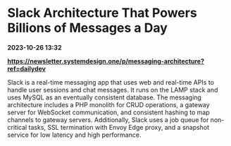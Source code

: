# Slack Architecture That Powers Billions of Messages a Day

**2023-10-26 13:32**

**https://newsletter.systemdesign.one/p/messaging-architecture?ref=dailydev**

Slack is a real-time messaging app that uses web and real-time APIs to handle user sessions and chat messages. It runs on the LAMP stack and uses MySQL as an eventually consistent database. The messaging architecture includes a PHP monolith for CRUD operations, a gateway server for WebSocket communication, and consistent hashing to map channels to gateway servers. Additionally, Slack uses a job queue for non-critical tasks, SSL termination with Envoy Edge proxy, and a snapshot service for low latency and high performance.